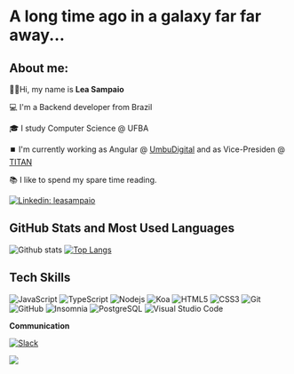 
# A long time ago in a galaxy far far away... 



## About me:

:woman_technologist:Hi, my name is  <strong>Lea Sampaio</strong>

 💻 I'm a Backend developer from Brazil

🎓 I study Computer Science @ UFBA

⏹️ I'm currently working as Angular @ [UmbuDigital](https://umbusolidario.com/) and as Vice-Presiden @ [TITAN](https://titanci.com.br/)

 📚 I like to spend my spare time reading.



[![Linkedin: leasampaio](https://img.shields.io/badge/-leasampaio-blue?style=flat-square&logo=Linkedin&logoColor=white&link=https://www.linkedin.com/in/leasampaio/)](https://www.linkedin.com/in/leasampaio/)



## GitHub Stats and Most Used Languages

![Github stats](https://github-readme-stats.vercel.app/api?username=leasampaio&hide=issues&theme=gruvbox&show_icons=true&hide_border=false&count_private=true&include_all_commits=true&line_height=24.5)
[![Top Langs](https://github-readme-stats.vercel.app/api/top-langs/?username=leasampaio&layout=compact&theme=gruvbox&langs_count=10)](https://github.com/leasampaio/github-readme-stats)

## Tech Skills
![JavaScript](https://img.shields.io/badge/-JavaScript-black?style=flat-square&logo=javascript)
![TypeScript](https://img.shields.io/badge/-TypeScript-007ACC?style=flat-square&logo=typescript)
![Nodejs](https://img.shields.io/badge/NodeJs-339933.svg?logo=node.js&logoColor=white)
![Koa](https://camo.githubusercontent.com/202cf63eddf15d064a9b6255e2635ca42b76a2e7/68747470733a2f2f696d672e736869656c64732e696f2f62616467652f2d4b6f612d626c756576696f6c6574)
![HTML5](https://img.shields.io/badge/-HTML5-E34F26?style=flat-square&logo=html5&logoColor=white)
![CSS3](https://img.shields.io/badge/-CSS3-1572B6?style=flat-square&logo=css3)
![Git](https://img.shields.io/badge/-Git-black?style=flat-square&logo=git)
![GitHub](https://img.shields.io/badge/-GitHub-181717?style=flat-square&logo=github)
![Insomnia](https://img.shields.io/badge/-Insomnia-5849BE?style=flat-square&logo=Insomnia&link=https://github.com/ildaneta/)
![PostgreSQL](https://img.shields.io/badge/-PostgreSQL-336791?style=flat-square&logo=postgresql&link=https://github.com/ildaneta/)
![Visual Studio Code](https://img.shields.io/badge/-Visual%20Studio%20Code-007ACC?style=flat-square&logo=VisualStudioCode&link=https://github.com/ildaneta/)

**Communication**

[![Slack](https://img.shields.io/badge/-Slack-4A154B?style=flat-square&logo=Slack&link=https://github.com/ildaneta/)](https://github.com/leasampiao/)

![](https://media.giphy.com/media/3owzVVCtGOpiC6TNdK/giphy.gif)

